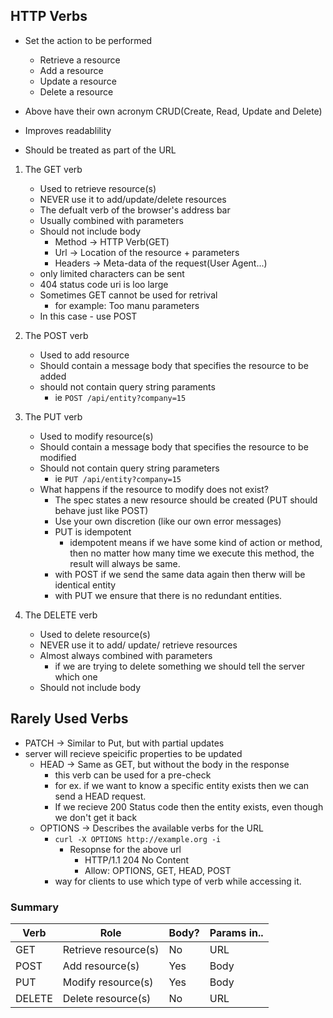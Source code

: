## HTTP Verbs

- Set the action to be performed
    - Retrieve a resource
    - Add a resource
    - Update a resource
    - Delete a resource

- Above have their own acronym CRUD(Create, Read, Update and Delete)

- Improves readablility
- Should be treated as part of the URL

1) The GET verb

    - Used to retrieve resource(s)
    - NEVER use it to add/update/delete resources
    - The defualt verb of the browser's address bar
    - Usually combined with parameters
    - Should not include body
        - Method -> HTTP Verb(GET)
        - Url -> Location of the resource + parameters
        - Headers -> Meta-data of the request(User Agent...)
    - only limited characters can be sent
    - 404 status code uri is loo large
    - Sometimes GET cannot be used for retrival
        - for example: Too manu parameters
    - In this case - use POST

2) The POST verb
    - Used to add resource
    - Should contain a message body that specifies the resource to be added
    - should not contain query string paraments
        - ie `POST /api/entity?company=15`

3) The PUT verb
    - Used to modify resource(s)
    - Should contain a message body that specifies the resource to be modified
    - Should not contain query string parameters
        - ie `PUT /api/entity?company=15`
    - What happens if the resource to modify does not exist?
        - The spec states a new resource should be created (PUT should behave just like POST)
        - Use your own discretion (like our own error messages)
        - PUT is idempotent
            - idempotent means if we have some kind of action or method, then no matter how many time we execute this method, the result will always be same.
        - with POST if we send the same data again then therw will be identical entity
        - with PUT we ensure that there is no redundant entities.

4) The DELETE verb
    - Used to delete resource(s)
    - NEVER use it to add/ update/ retrieve resources
    - Almost always combined with parameters
        - if we are trying to delete something we should tell the server which one
    - Should not include body

## Rarely Used Verbs

- PATCH -> Similar to Put, but with partial updates
- server will recieve speicific properties to be updated
    - HEAD -> Same as GET, but without the body in the response
        - this verb can be used for a pre-check
        - for ex. if we want to know a specific entity exists then we can send a HEAD request.
        - If we recieve 200 Status code then the entity exists, even though we don't get it back
    - OPTIONS -> Describes the available verbs for the URL
        - `curl -X OPTIONS http://example.org -i`
            - Resopnse for the above url
                - HTTP/1.1 204 No Content
                - Allow: OPTIONS, GET, HEAD, POST
        - way for clients to use which type of verb while accessing it.

### Summary
| Verb | Role | Body? | Params in.. |
| --------------- | --------------- | --------------- | --------------- |
| GET | Retrieve resource(s) | No | URL |
| POST | Add resource(s) | Yes | Body |
| PUT | Modify resource(s) | Yes | Body |
| DELETE | Delete resource(s) | No | URL |
